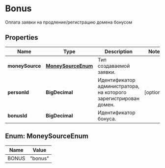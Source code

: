 

# Bonus

Оплата заявки на продление/регистрацию домена бонусом

## Properties

| Name | Type | Description | Notes |
|------------ | ------------- | ------------- | -------------|
|**moneySource** | [**MoneySourceEnum**](#MoneySourceEnum) | Тип создаваемой заявки. |  |
|**personId** | **BigDecimal** | Идентификатор администратора, на которого зарегистрирован домен. |  [optional] |
|**bonusId** | **BigDecimal** | Идентификатор бонуса. |  |



## Enum: MoneySourceEnum

| Name | Value |
|---- | -----|
| BONUS | &quot;bonus&quot; |



